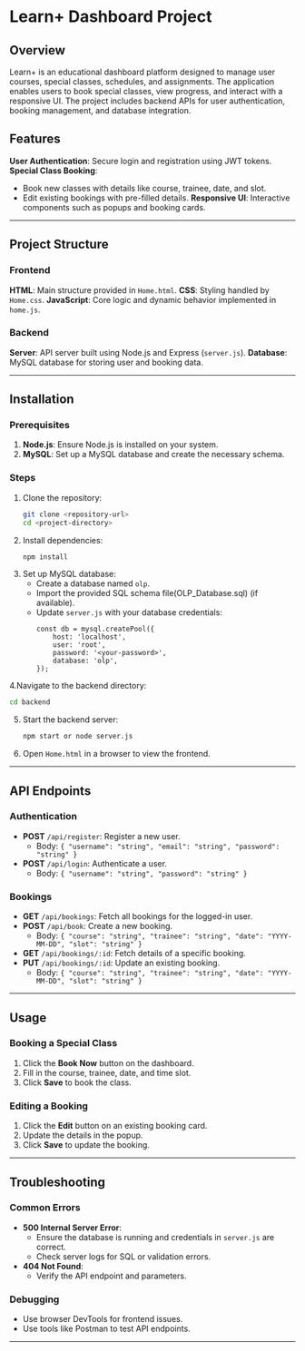 # Learn+ Dashboard Project

## Overview
Learn+ is an educational dashboard platform designed to manage user courses, special classes, schedules, and assignments. The application enables users to book special classes, view progress, and interact with a responsive UI. The project includes backend APIs for user authentication, booking management, and database integration.

## Features
 **User Authentication**: Secure login and registration using JWT tokens.
 **Special Class Booking**:
  - Book new classes with details like course, trainee, date, and slot.
  - Edit existing bookings with pre-filled details.
 **Responsive UI**: Interactive components such as popups and booking cards.

---

## Project Structure

### Frontend
 **HTML**: Main structure provided in `Home.html`.
 **CSS**: Styling handled by `Home.css`.
 **JavaScript**: Core logic and dynamic behavior implemented in `home.js`.

### Backend
 **Server**: API server built using Node.js and Express (`server.js`).
 **Database**: MySQL database for storing user and booking data.

---

## Installation

### Prerequisites
1. **Node.js**: Ensure Node.js is installed on your system.
2. **MySQL**: Set up a MySQL database and create the necessary schema.

### Steps
1. Clone the repository:
   ```bash
   git clone <repository-url>
   cd <project-directory>
   ```
2. Install dependencies:
   ```bash
   npm install
   ```
3. Set up MySQL database:
   - Create a database named `olp`.
   - Import the provided SQL schema file(OLP_Database.sql) (if available).
   - Update `server.js` with your database credentials:
     ```
     const db = mysql.createPool({
         host: 'localhost',
         user: 'root',
         password: '<your-password>',
         database: 'olp',
     });
     ```
4.Navigate to the backend directory:
   ```bash
   cd backend
   ```  
5. Start the backend server:
   ```bash
   npm start or node server.js
   ```
5. Open `Home.html` in a browser to view the frontend.

---

## API Endpoints

### Authentication
- **POST** `/api/register`: Register a new user.
  - Body: `{ "username": "string", "email": "string", "password": "string" }`
- **POST** `/api/login`: Authenticate a user.
  - Body: `{ "username": "string", "password": "string" }`

### Bookings
- **GET** `/api/bookings`: Fetch all bookings for the logged-in user.
- **POST** `/api/book`: Create a new booking.
  - Body: `{ "course": "string", "trainee": "string", "date": "YYYY-MM-DD", "slot": "string" }`
- **GET** `/api/bookings/:id`: Fetch details of a specific booking.
- **PUT** `/api/bookings/:id`: Update an existing booking.
  - Body: `{ "course": "string", "trainee": "string", "date": "YYYY-MM-DD", "slot": "string" }`

---

## Usage

### Booking a Special Class
1. Click the **Book Now** button on the dashboard.
2. Fill in the course, trainee, date, and time slot.
3. Click **Save** to book the class.

### Editing a Booking
1. Click the **Edit** button on an existing booking card.
2. Update the details in the popup.
3. Click **Save** to update the booking.

---

## Troubleshooting

### Common Errors
- **500 Internal Server Error**:
  - Ensure the database is running and credentials in `server.js` are correct.
  - Check server logs for SQL or validation errors.
- **404 Not Found**:
  - Verify the API endpoint and parameters.

### Debugging
- Use browser DevTools for frontend issues.
- Use tools like Postman to test API endpoints.

---


